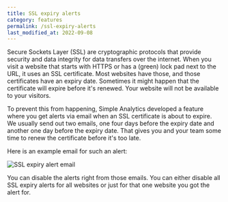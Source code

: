 ```yaml
---
title: SSL expiry alerts
category: features
permalink: /ssl-expiry-alerts
last_modified_at: 2022-09-08
---
```


Secure Sockets Layer (SSL) are cryptographic protocols that provide security and data integrity for data transfers over the internet. When you visit a website that starts with HTTPS or has a (green) lock pad next to the URL, it uses an SSL certificate. Most websites have those, and those certificates have an expiry date. Sometimes it might happen that the certificate will expire before it's renewed. Your website will not be available to your visitors.

To prevent this from happening, Simple Analytics developed a feature where you get alerts via email when an SSL certificate is about to expire. We usually send out two emails, one four days before the expiry date and another one day before the expiry date. That gives you and your team some time to renew the certificate before it's too late.

Here is an example email for such an alert:

<img src="https://assets.simpleanalytics.com/docs/ssl-expiry-alerts/ssl-expiry-email.png" alt="SSL expiry alert email" class="border" />

You can disable the alerts right from those emails. You can either disable all SSL expiry alerts for all websites or just for that one website you got the alert for.
